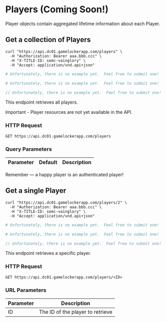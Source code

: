 # Players (Coming Soon!)

Player objects contain aggregated lifetime information about each Player.

## Get a collection of Players

```shell
curl "https://api.dc01.gamelockerapp.com/players" \
  -H "Authorization: Bearer aaa.bbb.ccc" \
  -H "X-TITLE-ID: semc-vainglory" \
  -H "Accept: application/vnd.api+json"
```

```ruby
# Unfortunately, there is no example yet.  Feel free to submit one!
```

```python
# Unfortunately, there is no example yet.  Feel free to submit one!
```

```javascript
// Unfortunately, there is no example yet.  Feel free to submit one!
```

This endpoint retrieves all players.

<aside class="warning">
Important - Player resources are not yet available in the API.
</aside>

### HTTP Request

`GET https://api.dc01.gamelockerapp.com/players`

### Query Parameters

Parameter | Default | Description
--------- | ------- | -----------

<aside class="success">
Remember — a happy player is an authenticated player!
</aside>

## Get a single Player

```shell
curl "https://api.dc01.gamelockerapp.com/players/2" \
  -H "Authorization: Bearer aaa.bbb.ccc" \
  -H "X-TITLE-ID: semc-vainglory" \
  -H "Accept: application/vnd.api+json"
```

```ruby
# Unfortunately, there is no example yet.  Feel free to submit one!
```

```python
# Unfortunately, there is no example yet.  Feel free to submit one!
```

```javascript
// Unfortunately, there is no example yet.  Feel free to submit one!
```

This endpoint retrieves a specific player.

### HTTP Request

`GET https://api.dc01.gamelockerapp.com/players/<ID>`

### URL Parameters

Parameter | Description
--------- | -----------
ID | The ID of the player to retrieve

